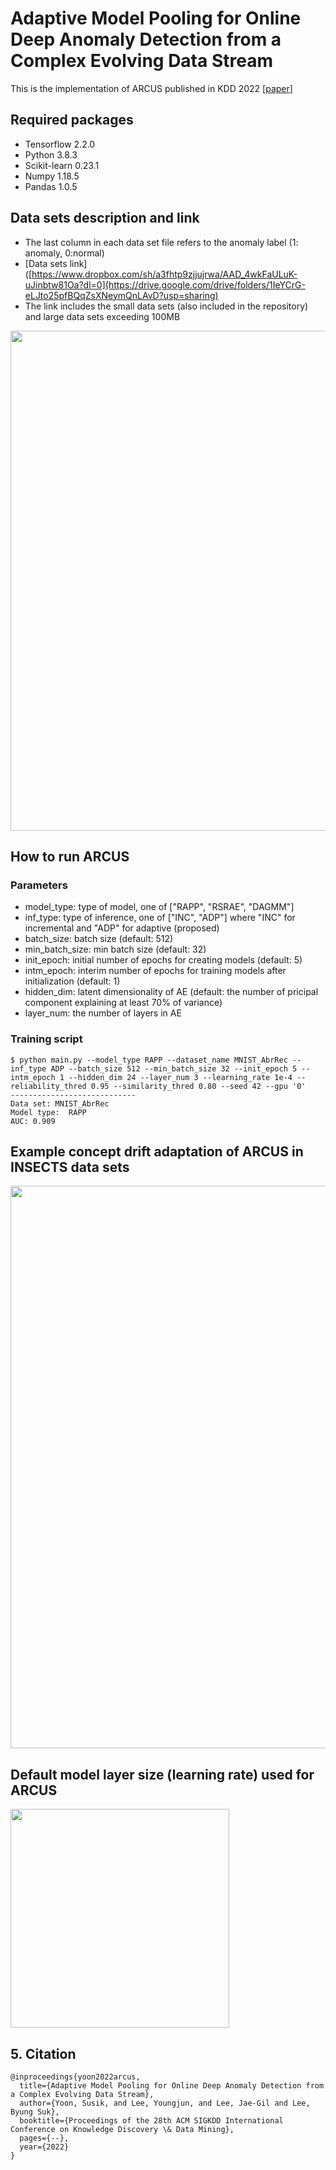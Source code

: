 # Adaptive Model Pooling for Online Deep Anomaly Detection from a Complex Evolving Data Stream
This is the implementation of ARCUS published in KDD 2022 [[paper](https://arxiv.org/abs/2206.04792)]


## Required packages
- Tensorflow 2.2.0
- Python 3.8.3
- Scikit-learn 0.23.1
- Numpy 1.18.5
- Pandas 1.0.5

## Data sets description and link
- The last column in each data set file refers to the anomaly label (1: anomaly, 0:normal)   </br>
- [Data sets link]([https://www.dropbox.com/sh/a3fhtp9zjjujrwa/AAD_4wkFaULuK-uJinbtw81Oa?dl=0](https://drive.google.com/drive/folders/1IeYCrG-eLJto25pfBQqZsXNeymQnLAvD?usp=sharing) </br>
- The link includes the small data sets (also included in the repository) and large data sets exceeding 100MB </br>
<img src="figures/Data_sets.jpg" width="800"> 


## How to run ARCUS
### Parameters

- model_type: type of model, one of ["RAPP", "RSRAE", "DAGMM"]
- inf_type: type of inference, one of ["INC", "ADP"] where "INC" for incremental and "ADP" for adaptive (proposed)
- batch_size: batch size (default: 512)
- min_batch_size: min batch size (default: 32)
- init_epoch: initial number of epochs for creating models (default: 5)
- intm_epoch: interim number of epochs for training models after initialization  (default: 1)
- hidden_dim: latent dimensionality of AE (default: the number of pricipal component explaining at least 70% of variance)
- layer_num: the number of layers in AE

### Training script
```
$ python main.py --model_type RAPP --dataset_name MNIST_AbrRec --inf_type ADP --batch_size 512 --min_batch_size 32 --init_epoch 5 --intm_epoch 1 --hidden_dim 24 --layer_num 3 --learning_rate 1e-4 --reliability_thred 0.95 --similarity_thred 0.80 --seed 42 --gpu '0' 
----------------------------
Data set: MNIST_AbrRec
Model type:  RAPP
AUC: 0.909
```

## Example concept drift adaptation of ARCUS in INSECTS data sets
<img src="figures/Drift_adaptation.jpg" width="900">

## Default model layer size (learning rate) used for ARCUS
<img src="figures/ARCUS_params.jpg" width="350">

## 5. Citation
```
@inproceedings{yoon2022arcus,
  title={Adaptive Model Pooling for Online Deep Anomaly Detection from a Complex Evolving Data Stream},
  author={Yoon, Susik, and Lee, Youngjun, and Lee, Jae-Gil and Lee, Byung Suk},
  booktitle={Proceedings of the 28th ACM SIGKDD International Conference on Knowledge Discovery \& Data Mining},
  pages={--},
  year={2022}
}
```
